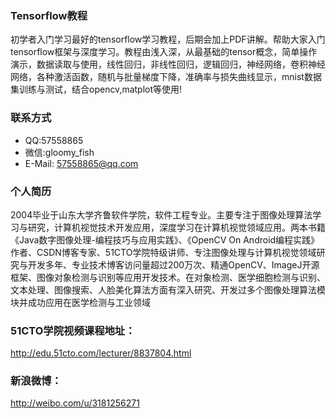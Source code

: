 ### Tensorflow教程
初学者入门学习最好的tensorflow学习教程，后期会加上PDF讲解。帮助大家入门tensorflow框架与深度学习。教程由浅入深，从最基础的tensor概念，简单操作演示，数据读取与使用，线性回归，非线性回归，逻辑回归，神经网络，卷积神经网络，各种激活函数，随机与批量梯度下降，准确率与损失曲线显示，mnist数据集训练与测试，结合opencv,matplot等使用!

### 联系方式
- QQ:57558865
- 微信:gloomy_fish
- E-Mail: 57558865@qq.com

### 个人简历
2004毕业于山东大学齐鲁软件学院，软件工程专业。主要专注于图像处理算法学习与研究，计算机视觉技术开发应用，深度学习在计算机视觉领域应用。两本书籍《Java数字图像处理-编程技巧与应用实践》、《OpenCV On Android编程实践》作者、CSDN博客专家、51CTO学院特级讲师、专注图像处理与计算机视觉领域研究与开发多年、专业技术博客访问量超过200万次、精通OpenCV、ImageJ开源框架、图像对象检测与识别等应用开发技术。在对象检测、医学细胞检测与识别、文本处理、图像搜索、人脸美化算法方面有深入研究、开发过多个图像处理算法模块并成功应用在医学检测与工业领域

### 51CTO学院视频课程地址：
http://edu.51cto.com/lecturer/8837804.html

### 新浪微博：
http://weibo.com/u/3181256271


